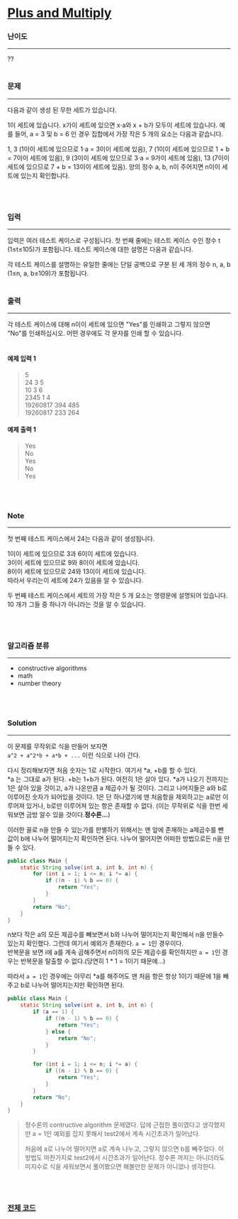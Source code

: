 # [Plus and Multiply](https://codeforces.com/contest/1542/problem/B)

### 난이도

***
??
<br><br>

### 문제

***
다음과 같이 생성 된 무한 세트가 있습니다.

1이 세트에 있습니다. x가이 세트에 있으면 x⋅a와 x + b가 모두이 세트에 있습니다. 예를 들어, a = 3 및 b = 6 인 경우 집합에서 가장 작은 5 개의 요소는 다음과 같습니다.

1, 3 (1이이 세트에 있으므로 1⋅a = 3이이 세트에 있음), 7 (1이이 세트에 있으므로 1 + b = 7이이 세트에 있음), 9 (3이이 세트에 있으므로 3⋅a = 9가이 세트에 있음), 13 (7이이
세트에 있으므로 7 + b = 13이이 세트에 있음). 양의 정수 a, b, n이 주어지면 n이이 세트에 있는지 확인합니다.

<br><br>

### 입력

***
입력은 여러 테스트 케이스로 구성됩니다. 첫 번째 줄에는 테스트 케이스 수인 정수 t (1≤t≤105)가 포함됩니다. 테스트 케이스에 대한 설명은 다음과 같습니다.

각 테스트 케이스를 설명하는 유일한 줄에는 단일 공백으로 구분 된 세 개의 정수 n, a, b (1≤n, a, b≤109)가 포함됩니다.
<br><br>

### 출력

***
각 테스트 케이스에 대해 n이이 세트에 있으면 "Yes"를 인쇄하고 그렇지 않으면 "No"를 인쇄하십시오. 어떤 경우에도 각 문자를 인쇄 할 수 있습니다.
<br><br>

#### 예제 입력 1

> 5     
24 3 5      
10 3 6      
2345 1 4        
19260817 394 485        
19260817 233 264

#### 예제 출력 1

> Yes       
No      
Yes     
No      
Yes

<br><br>

### Note

***

첫 번째 테스트 케이스에서 24는 다음과 같이 생성됩니다.

1이이 세트에 있으므로 3과 6이이 세트에 있습니다.       
3이이 세트에 있으므로 9와 8이이 세트에 있습니다.       
8이이 세트에 있으므로 24와 13이이 세트에 있습니다.         
따라서 우리는이 세트에 24가 있음을 알 수 있습니다.

두 번째 테스트 케이스에서 세트의 가장 작은 5 개 요소는 명령문에 설명되어 있습니다. 10 개가 그들 중 하나가 아니라는 것을 알 수 있습니다.

<br><br>

### 알고리즘 분류

***

* constructive algorithms
* math
* number theory

<br><br>

### Solution

***

이 문제를 무작위로 식을 만들어 보자면       
`a^2 + a^2*b + a*b + ...` 이런 식으로 나아 간다.

다시 정리해보자면 처음 숫자는 1로 시작한다. 여기서 *a, +b를 할 수 있다.       
*a 는 그대로 a가 된다. +b는 1+b가 된다. 여전히 1은 살아 있다. *a가 나오기 전까지는 1은 살아 있을 것이고, a가 나온만큼 a 제곱수가 될 것이다. 그리고 나머지들은 a와 b로 이루어진 숫자가
되어있을 것이다. 1은 단 하나였기에 맨 처음항을 제외하고는 a로만 이루어져 있거나, b로만 이루어져 있는 항은 존재할 수 없다. (이는 무작위로 식을 한번 세워보면 금방 알수 있을 것이다.**정수론...**)

이러한 꼴로 n을 만들 수 있는가를 판별하기 위해서는 맨 앞에 존재하는 a제곱수를 뺀 값이 b에 나누어 떨어지는지 확인하면 된다. 나누어 떨어지면 어떠한 방법으로든 n을 만들 수 있다.

```java
public class Main {
    static String solve(int a, int b, int n) {
        for (int i = 1; i <= n; i *= a) {
            if ((n - i) % b == 0) {
                return "Yes";
            }
        }
        return "No";
    }
}
```

n보다 작은 a의 모든 제곱수를 빼보면서 b와 나누어 떨어지는지 확인해서 n을 만들수 있는지 확인했다. 그런데 여기서 예외가 존재한다. `a = 1`인 경우이다.      
반복문을 보면 i에 a를 계속 곱해주면서 n이하의 모든 제곱수를 확인하지만 `a = 1`인 경우는 반복문을 탈출할 수 없다.(당연히 1 * 1 = 1이기 때문에...)

따라서 `a = 1`인 경우에는 아무리 *a를 해주어도 맨 처음 항은 항상 1이기 때문에 1을 빼주고 b로 나누어 떨어지는지만 확인하면 된다.

```java
public class Main {
    static String solve(int a, int b, int n) {
        if (a == 1) {
            if ((n - 1) % b == 0) {
                return "Yes";
            } else {
                return "No";
            }
        }

        for (int i = 1; i <= n; i *= a) {
            if ((n - i) % b == 0) {
                return "Yes";
            }
        }
        return "No";
    }
}
```

> 정수론의 contructive algorithm 문제였다. 답에 근접한 풀이였다고 생각했지만 a = 1인 예외를 잡지 못해서 test2에서 계속 시간초과가 일어났다.
>
> 처음에 a로 나누어 떨어지면 a로 계속 나누고, 그렇지 않으면 b를 빼주었다. 이 방법도 마찬가지로 test2에서 시간초과가 일어난다. 정수론 까지는 아니더라도 미지수로 식을 세워보면서 풀어봤으면 해볼만한 문제가 아니었나 생각한다.

<br><br>

### [전체 코드](https://github.com/Jungmin-Seo0527/CodingTest/blob/main/src/codeforces/R729_D2/B_Plus_and_Multiply.java)
